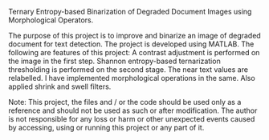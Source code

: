 Ternary Entropy-based Binarization of Degraded Document Images using Morphological Operators.

The purpose of this project is to improve and binarize an image of degraded document for text detection. The project is developed using MATLAB. The following are features of this project:
A contrast adjustment is performed on the image in the first step.
Shannon entropy-based ternarization thresholding is performed on the second stage.
The near text values are relabelled.
I have implemented morphological operations in the same.
Also applied shrink and swell filters.


Note:
This project, the files and / or the code should be used only as a reference and should not be used as such or after modification. The author is not responsible for any loss or harm or other unexpected events caused by accessing, using or running this project or any part of it. 
